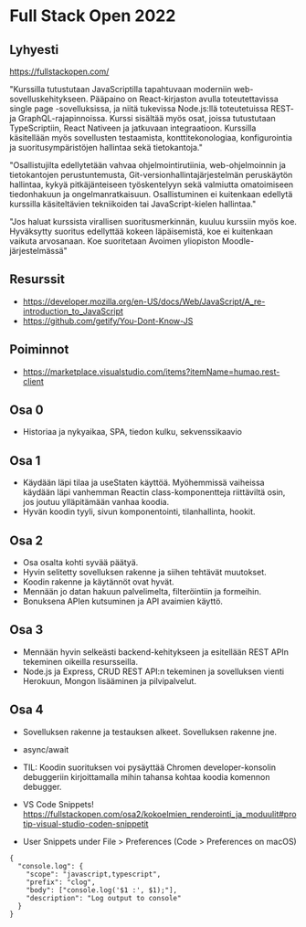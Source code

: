 # Full Stack Open 2022

## Lyhyesti

https://fullstackopen.com/

"Kurssilla tutustutaan JavaScriptilla tapahtuvaan moderniin web-sovelluskehitykseen. Pääpaino on React-kirjaston avulla toteutettavissa single page -sovelluksissa, ja niitä tukevissa Node.js:llä toteutetuissa REST- ja GraphQL-rajapinnoissa. Kurssi sisältää myös osat, joissa tutustutaan TypeScriptiin, React Nativeen ja jatkuvaan integraatioon. Kurssilla käsitellään myös sovellusten testaamista, konttitekonologiaa, konfigurointia ja suoritusympäristöjen hallintaa sekä tietokantoja."

"Osallistujilta edellytetään vahvaa ohjelmointirutiinia, web-ohjelmoinnin ja tietokantojen perustuntemusta, Git-versionhallintajärjestelmän peruskäytön hallintaa, kykyä pitkäjänteiseen työskentelyyn sekä valmiutta omatoimiseen tiedonhakuun ja ongelmanratkaisuun. Osallistuminen ei kuitenkaan edellytä kurssilla käsiteltävien tekniikoiden tai JavaScript-kielen hallintaa."

"Jos haluat kurssista virallisen suoritusmerkinnän, kuuluu kurssiin myös koe. Hyväksytty suoritus edellyttää kokeen läpäisemistä, koe ei kuitenkaan vaikuta arvosanaan. Koe suoritetaan Avoimen yliopiston Moodle-järjestelmässä"

## Resurssit

- https://developer.mozilla.org/en-US/docs/Web/JavaScript/A_re-introduction_to_JavaScript
- https://github.com/getify/You-Dont-Know-JS

## Poiminnot

- https://marketplace.visualstudio.com/items?itemName=humao.rest-client

## Osa 0

- Historiaa ja nykyaikaa, SPA, tiedon kulku, sekvenssikaavio

## Osa 1

- Käydään läpi tilaa ja useStaten käyttöä. Myöhemmissä vaiheissa käydään läpi vanhemman Reactin class-komponentteja riittäviltä osin, jos joutuu ylläpitämään vanhaa koodia.
- Hyvän koodin tyyli, sivun komponentointi, tilanhallinta, hookit.

## Osa 2

- Osa osalta kohti syvää päätyä.
- Hyvin selitetty sovelluksen rakenne ja siihen tehtävät muutokset.
- Koodin rakenne ja käytännöt ovat hyvät.
- Mennään jo datan hakuun palvelimelta, filteröintiin ja formeihin.
- Bonuksena APIen kutsuminen ja API avaimien käyttö.

## Osa 3

- Mennään hyvin selkeästi backend-kehitykseen ja esitellään REST APIn tekeminen oikeilla resursseilla.
- Node.js ja Express, CRUD REST API:n tekeminen ja sovelluksen vienti Herokuun, Mongon lisääminen ja pilvipalvelut.

## Osa 4

- Sovelluksen rakenne ja testauksen alkeet. Sovelluksen rakenne jne.
- async/await

- TIL: Koodin suorituksen voi pysäyttää Chromen developer-konsolin debuggeriin kirjoittamalla mihin tahansa kohtaa koodia komennon debugger.

- VS Code Snippets! https://fullstackopen.com/osa2/kokoelmien_renderointi_ja_moduulit#protip-visual-studio-coden-snippetit
- User Snippets under File > Preferences (Code > Preferences on macOS)

```
{
  "console.log": {
    "scope": "javascript,typescript",
    "prefix": "clog",
    "body": ["console.log('$1 :', $1);"],
    "description": "Log output to console"
  }
}
```
